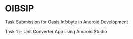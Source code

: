 # OIBSIP
Task Submission for Oasis Infobyte in Android Development 

Task 1 :- Unit Converter App using Android Studio 
